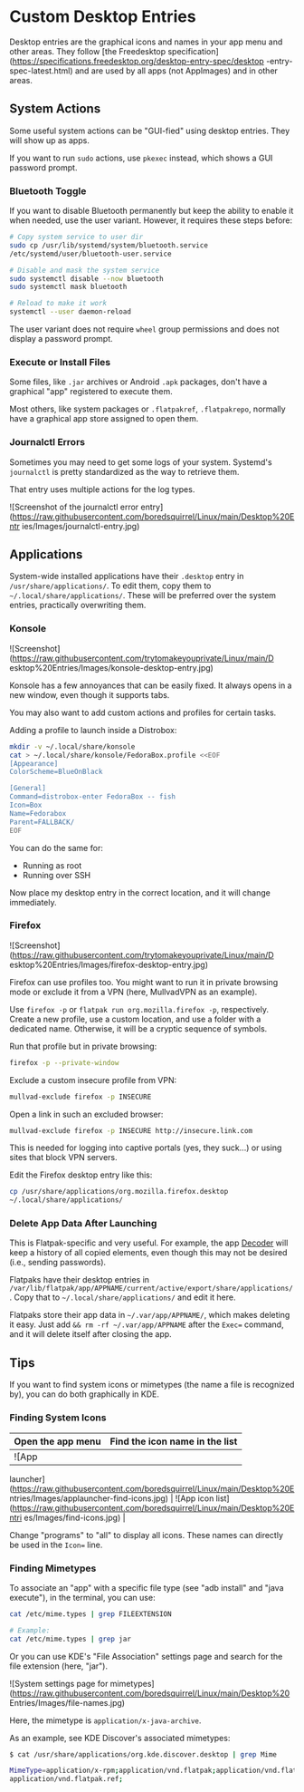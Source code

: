 # Custom Desktop Entries

Desktop entries are the graphical icons and names in your app menu and other
areas. They follow [the Freedesktop
specification](<https://specifications.freedesktop.org/desktop-entry-spec/desktop>
-entry-spec-latest.html) and are used by all apps (not AppImages) and in other
areas.

## System Actions

Some useful system actions can be "GUI-fied" using desktop entries. They will
show up as apps.

If you want to run `sudo` actions, use `pkexec` instead, which shows a GUI
password prompt.

### Bluetooth Toggle

If you want to disable Bluetooth permanently but keep the ability to enable it
when needed, use the user variant. However, it requires these steps before:

```sh
# Copy system service to user dir
sudo cp /usr/lib/systemd/system/bluetooth.service 
/etc/systemd/user/bluetooth-user.service

# Disable and mask the system service
sudo systemctl disable --now bluetooth
sudo systemctl mask bluetooth

# Reload to make it work
systemctl --user daemon-reload
```

The user variant does not require `wheel` group permissions and does not
display a password prompt.

### Execute or Install Files

Some files, like `.jar` archives or Android `.apk` packages, don't have a
graphical "app" registered to execute them.

Most others, like system packages or `.flatpakref`, `.flatpakrepo`, normally
have a graphical app store assigned to open them.

### Journalctl Errors

Sometimes you may need to get some logs of your system. Systemd's `journalctl`
is pretty standardized as the way to retrieve them.

That entry uses multiple actions for the log types.

![Screenshot of the journalctl error
entry](<https://raw.githubusercontent.com/boredsquirrel/Linux/main/Desktop%20Entr>
ies/Images/journalctl-entry.jpg)

## Applications

System-wide installed applications have their `.desktop` entry in
`/usr/share/applications/`. To edit them, copy them to
`~/.local/share/applications/`. These will be preferred over the system
entries, practically overwriting them.

### Konsole

![Screenshot](<https://raw.githubusercontent.com/trytomakeyouprivate/Linux/main/D>
esktop%20Entries/Images/konsole-desktop-entry.jpg)

Konsole has a few annoyances that can be easily fixed. It always opens in a new
window, even though it supports tabs.

You may also want to add custom actions and profiles for certain tasks.

Adding a profile to launch inside a Distrobox:

```sh
mkdir -v ~/.local/share/konsole
cat > ~/.local/share/konsole/FedoraBox.profile <<EOF
[Appearance]
ColorScheme=BlueOnBlack

[General]
Command=distrobox-enter FedoraBox -- fish
Icon=Box
Name=Fedorabox
Parent=FALLBACK/
EOF
```

You can do the same for:

- Running as root
- Running over SSH

Now place my desktop entry in the correct location, and it will change
immediately.

### Firefox

![Screenshot](<https://raw.githubusercontent.com/trytomakeyouprivate/Linux/main/D>
esktop%20Entries/Images/firefox-desktop-entry.jpg)

Firefox can use profiles too. You might want to run it in private browsing mode
or exclude it from a VPN (here, MullvadVPN as an example).

Use `firefox -p` or `flatpak run org.mozilla.firefox -p`, respectively. Create
a new profile, use a custom location, and use a folder with a dedicated name.
Otherwise, it will be a cryptic sequence of symbols.

Run that profile but in private browsing:

```sh
firefox -p --private-window
```

Exclude a custom insecure profile from VPN:

```sh
mullvad-exclude firefox -p INSECURE
```

Open a link in such an excluded browser:

```sh
mullvad-exclude firefox -p INSECURE http://insecure.link.com
```

This is needed for logging into captive portals (yes, they suck...) or using
sites that block VPN servers.

Edit the Firefox desktop entry like this:

```sh
cp /usr/share/applications/org.mozilla.firefox.desktop 
~/.local/share/applications/
```

### Delete App Data After Launching

This is Flatpak-specific and very useful. For example, the app
[Decoder](https://flathub.org/apps/com.belmoussaoui.Decoder) will keep a
history of all copied elements, even though this may not be desired (i.e.,
sending passwords).

Flatpaks have their desktop entries in
`/var/lib/flatpak/app/APPNAME/current/active/export/share/applications/`. Copy
that to `~/.local/share/applications/` and edit it here.

Flatpaks store their app data in `~/.var/app/APPNAME/`, which makes deleting it
easy. Just add `&& rm -rf ~/.var/app/APPNAME` after the `Exec=` command, and it
will delete itself after closing the app.

## Tips

If you want to find system icons or mimetypes (the name a file is recognized
by), you can do both graphically in KDE.

### Finding System Icons

| Open the app menu | Find the icon name in the list |
|------------------|------------------------------|
| ![App
launcher](<https://raw.githubusercontent.com/boredsquirrel/Linux/main/Desktop%20E>
ntries/Images/applauncher-find-icons.jpg) | ![App icon
list](<https://raw.githubusercontent.com/boredsquirrel/Linux/main/Desktop%20Entri>
es/Images/find-icons.jpg) |

Change "programs" to "all" to display all icons. These names can directly be
used in the `Icon=` line.

### Finding Mimetypes

To associate an "app" with a specific file type (see "adb install" and "java
execute"), in the terminal, you can use:

```sh
cat /etc/mime.types | grep FILEEXTENSION

# Example:
cat /etc/mime.types | grep jar
```

Or you can use KDE's "File Association" settings page and search for the file
extension (here, "jar").

![System settings page for
mimetypes](<https://raw.githubusercontent.com/boredsquirrel/Linux/main/Desktop%20>
Entries/Images/file-names.jpg)

Here, the mimetype is `application/x-java-archive`.

As an example, see KDE Discover's associated mimetypes:

```sh
$ cat /usr/share/applications/org.kde.discover.desktop | grep Mime

MimeType=application/x-rpm;application/vnd.flatpak;application/vnd.flatpak.repo;
application/vnd.flatpak.ref;
```
